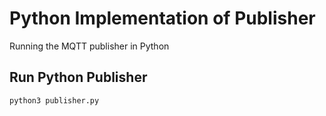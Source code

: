 # Python Implementation of Publisher

Running the MQTT publisher in Python

## Run Python Publisher
```
python3 publisher.py
```
